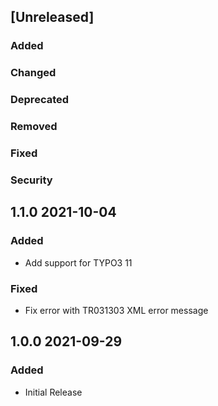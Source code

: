 ## [Unreleased]
### Added
### Changed
### Deprecated
### Removed
### Fixed
### Security

## 1.1.0 2021-10-04
### Added
- Add support for TYPO3 11
### Fixed
- Fix error with TR031303 XML error message
## 1.0.0 2021-09-29
### Added
- Initial Release